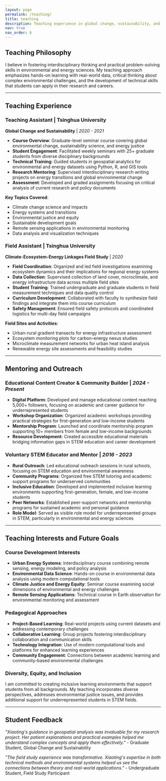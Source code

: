 ```yaml
---
layout: page
permalink: /teaching/
title: teaching
description: Teaching experience in global change, sustainability, and environmental sciences.
nav: true
nav_order: 6
---
```


## Teaching Philosophy

I believe in fostering interdisciplinary thinking and practical problem-solving skills in environmental and energy sciences. My teaching approach emphasizes hands-on learning with real-world data, critical thinking about complex environmental challenges, and the development of technical skills that students can apply in their research and careers.

---

## Teaching Experience

### Teaching Assistant | Tsinghua University
**Global Change and Sustainability** | *2020 - 2021*

- **Course Overview**: Graduate-level seminar course covering global environmental change, sustainability science, and energy justice
- **Student Engagement**: Facilitated weekly seminars with 25+ graduate students from diverse disciplinary backgrounds
- **Technical Training**: Guided students in geospatial analytics for environmental and energy datasets using Python, R, and GIS tools
- **Research Mentoring**: Supervised interdisciplinary research writing projects on energy transitions and global environmental change
- **Assessment**: Developed and graded assignments focusing on critical analysis of current research and policy documents

**Key Topics Covered**:
- Climate change science and impacts
- Energy systems and transitions
- Environmental justice and equity
- Sustainable development goals
- Remote sensing applications in environmental monitoring
- Data analysis and visualization techniques

### Field Assistant | Tsinghua University
**Climate-Ecosystem-Energy Linkages Field Study** | *2020*

- **Field Coordination**: Organized and led field investigations examining ecosystem dynamics and their implications for regional energy systems
- **Data Collection**: Supervised collection of land cover, microclimate, and energy infrastructure data across multiple field sites
- **Student Training**: Trained undergraduate and graduate students in field measurement techniques and data quality control
- **Curriculum Development**: Collaborated with faculty to synthesize field findings and integrate them into course curriculum
- **Safety Management**: Ensured field safety protocols and coordinated logistics for multi-day field campaigns

**Field Sites and Activities**:
- Urban-rural gradient transects for energy infrastructure assessment
- Ecosystem monitoring plots for carbon-energy nexus studies
- Microclimate measurement networks for urban heat island analysis
- Renewable energy site assessments and feasibility studies

---

## Mentoring and Outreach

### Educational Content Creator & Community Builder | *2024 - Present*

- **Digital Platform**: Developed and manage educational content reaching 5,000+ followers, focusing on academic and career guidance for underrepresented students
- **Workshop Organization**: Organized academic workshops providing practical strategies for first-generation and low-income students
- **Mentorship Program**: Launched and coordinate mentorship program supporting 10+ members from female and low-income backgrounds
- **Resource Development**: Created accessible educational materials bridging information gaps in STEM education and career development

### Voluntary STEM Educator and Mentor | *2016 - 2023*

- **Rural Outreach**: Led educational outreach sessions in rural schools, focusing on STEM education and environmental awareness
- **Community Programs**: Organized free STEM tutoring and academic support programs for underserved communities
- **Inclusive Education**: Developed and implemented inclusive learning environments supporting first-generation, female, and low-income students
- **Peer Networks**: Established peer-support networks and mentorship programs for sustained academic and personal guidance
- **Role Model**: Served as visible role model for underrepresented groups in STEM, particularly in environmental and energy sciences

---

## Teaching Interests and Future Goals

### Course Development Interests

- **Urban Energy Systems**: Interdisciplinary course combining remote sensing, energy modeling, and policy analysis
- **Environmental Data Science**: Hands-on course in environmental data analysis using modern computational tools
- **Climate Justice and Energy Equity**: Seminar course examining social dimensions of environmental and energy challenges
- **Remote Sensing Applications**: Technical course in Earth observation for environmental monitoring and assessment

### Pedagogical Approaches

- **Project-Based Learning**: Real-world projects using current datasets and addressing contemporary challenges
- **Collaborative Learning**: Group projects fostering interdisciplinary collaboration and communication skills
- **Technology Integration**: Use of modern computational tools and platforms for enhanced learning experiences
- **Community Engagement**: Connections between academic learning and community-based environmental challenges

### Diversity, Equity, and Inclusion

I am committed to creating inclusive learning environments that support students from all backgrounds. My teaching incorporates diverse perspectives, addresses environmental justice issues, and provides additional support for underrepresented students in STEM fields.

---

## Student Feedback

*"Xiaoting's guidance in geospatial analysis was invaluable for my research project. Her patient explanations and practical examples helped me understand complex concepts and apply them effectively."* - Graduate Student, Global Change and Sustainability

*"The field study experience was transformative. Xiaoting's expertise in both technical methods and environmental systems helped us see the connections between theory and real-world applications."* - Undergraduate Student, Field Study Participant
